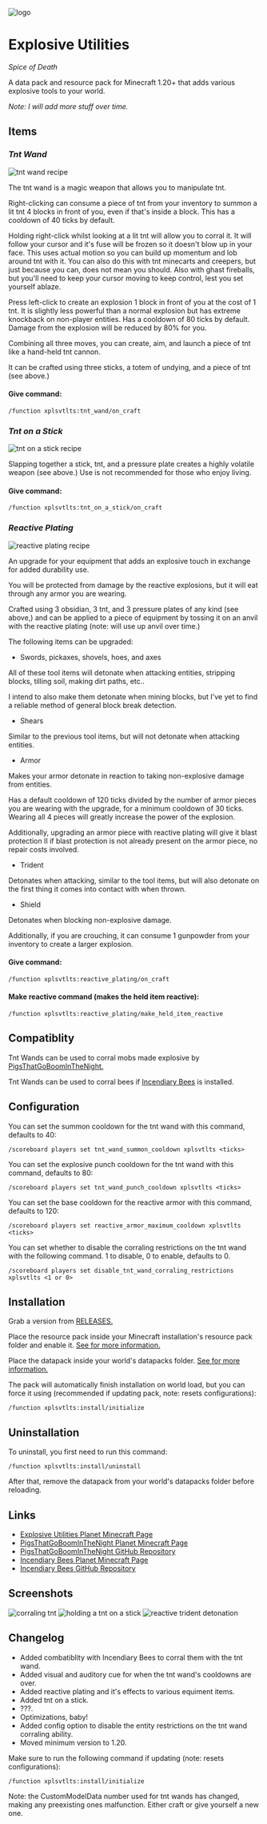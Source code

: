 ![logo](logo.png)

# Explosive Utilities

*Spice of Death*

A data pack and resource pack for Minecraft 1.20+ that adds various explosive tools to your world.

*Note: I will add more stuff over time.*

## Items

### ***Tnt Wand***

![tnt wand recipe](screenshots/tnt_wand_recipe.png)

The tnt wand is a magic weapon that allows you to manipulate tnt.

Right-clicking can consume a piece of tnt from your inventory to summon a lit tnt 4 blocks in front of you, even if that's inside a block. This has a cooldown of 40 ticks by default.

Holding right-click whilst looking at a lit tnt will allow you to corral it. It will follow your cursor and it's fuse will be frozen so it doesn't blow up in your face. This uses actual motion so you can build up momentum and lob around tnt with it. You can also do this with tnt minecarts and creepers, but just because you can, does not mean you should. Also with ghast fireballs, but you'll need to keep your cursor moving to keep control, lest you set yourself ablaze.

Press left-click to create an explosion 1 block in front of you at the cost of 1 tnt. It is slightly less powerful than a normal explosion but has extreme knockback on non-player entities. Has a cooldown of 80 ticks by default. Damage from the explosion will be reduced by 80% for you.

Combining all three moves, you can create, aim, and launch a piece of tnt like a hand-held tnt cannon.

It can be crafted using three sticks, a totem of undying, and a piece of tnt (see above.)

#### **Give command:**

```text
/function xplsvtlts:tnt_wand/on_craft
```

### ***Tnt on a Stick***

![tnt on a stick recipe](screenshots/tnt_on_a_stick_recipe.png)

Slapping together a stick, tnt, and a pressure plate creates a highly volatile weapon (see above.) Use is not recommended for those who enjoy living.

#### **Give command:**

```
/function xplsvtlts:tnt_on_a_stick/on_craft
```

### ***Reactive Plating***

![reactive plating recipe](screenshots/reactive_plating_recipe.png)

An upgrade for your equipment that adds an explosive touch in exchange for added durability use. 

You will be protected from damage by the reactive explosions, but it will eat through any armor you are wearing.

Crafted using 3 obsidian, 3 tnt, and 3 pressure plates of any kind (see above,) and can be applied to a piece of equipment by tossing it on an anvil with the reactive plating (note: will use up anvil over time.)

The following items can be upgraded:

- Swords, pickaxes, shovels, hoes, and axes

All of these tool items will detonate when attacking entities, stripping blocks, tilling soil, making dirt paths, etc..

I intend to also make them detonate when mining blocks, but I've yet to find a reliable method of general block break detection.

- Shears

Similar to the previous tool items, but will not detonate when attacking entities.

- Armor

Makes your armor detonate in reaction to taking non-explosive damage from entities. 

Has a default cooldown of 120 ticks divided by the number of armor pieces you are wearing with the upgrade, for a minimum cooldown of 30 ticks. Wearing all 4 pieces will greatly increase the power of the explosion.

Additionally, upgrading an armor piece with reactive plating will give it blast protection II if blast protection is not already present on the armor piece, no repair costs involved.

- Trident

Detonates when attacking, similar to the tool items, but will also detonate on the first thing it comes into contact with when thrown.

- Shield

Detonates when blocking non-explosive damage. 

Additionally, if you are crouching, it can consume 1 gunpowder from your inventory to create a larger explosion.

#### **Give command:**
```text
/function xplsvtlts:reactive_plating/on_craft
```

#### **Make reactive command (makes the held item reactive):**

```text
/function xplsvtlts:reactive_plating/make_held_item_reactive
```

## Compatiblity

Tnt Wands can be used to corral mobs made explosive by [PigsThatGoBoomInTheNight.](https://www.planetminecraft.com/data-pack/pigsthatgoboominthenight "PigsThatGoBoomInTheNight on Planet Minecraft")

Tnt Wands can be used to corral bees if [Incendiary Bees](https://www.planetminecraft.com/data-pack/incendiary-bees "Incendiary Bees on Planet Minecraft") is installed.

## Configuration

You can set the summon cooldown for the tnt wand with this command, defaults to 40:

```text
/scoreboard players set tnt_wand_summon_cooldown xplsvtlts <ticks>
```

You can set the explosive punch cooldown for the tnt wand with this command, defaults to 80:

```text
/scoreboard players set tnt_wand_punch_cooldown xplsvtlts <ticks>
```

You can set the base cooldown for the reactive armor with this command, defaults to 120:

```text
/scoreboard players set reactive_armor_maximum_cooldown xplsvtlts <ticks>
```

You can set whether to disable the corraling restrictions on the tnt wand with the following command. 1 to disable, 0 to enable, defaults to 0.

```text
/scoreboard players set disable_tnt_wand_corraling_restrictions xplsvtlts <1 or 0>
```

## Installation

Grab a version from [RELEASES.](https://github.com/ona-li-toki-e-jan-Epiphany-tawa-mi/Explosive-Utilities/releases "Explosive Utilities Releases Page")

Place the resource pack inside your Minecraft installation's resource pack folder and enable it. [See for more information.](https://minecraft.fandom.com/wiki/Tutorials/Loading_a_resource_pack "A Minecraft Wiki tutorial on installing resource packs")

Place the datapack inside your world's datapacks folder. [See for more information.](https://minecraft.fandom.com/wiki/Tutorials/Installing_a_data_pack "A Minecraft Wiki tutorial on installing data packs")

The pack will automatically finish installation on world load, but you can force it using (recommended if updating pack, note: resets configurations):

```text
/function xplsvtlts:install/initialize
```

## Uninstallation

To uninstall, you first need to run this command:

```text
/function xplsvtlts:install/uninstall
```

After that, remove the datapack from your world's datapacks folder before reloading.

## Links

- [Explosive Utilities Planet Minecraft Page](https://www.planetminecraft.com/data-pack/explosive-utilities "Explosive Utilities on Planet Minecraft")
- [PigsThatGoBoomInTheNight Planet Minecraft Page](https://www.planetminecraft.com/data-pack/pigsthatgoboominthenight "PigsThatGoBoomInTheNight on Planet Minecraft")
- [PigsThatGoBoomInTheNight GitHub Repository](https://github.com/ona-li-toki-e-jan-Epiphany-tawa-mi/PigsThatGoBoomInTheNight "PigsThatGoBoomInTheNight on GitHub")
- [Incendiary Bees Planet Minecraft Page](https://www.planetminecraft.com/data-pack/incendiary-bees "Incendiary Bees on Planet Minecraft")
- [Incendiary Bees GitHub Repository](https://github.com/ona-li-toki-e-jan-Epiphany-tawa-mi/Incendiary-Bees "Incendiary Bees on GitHub")

## Screenshots

![corraling tnt](screenshots/corraling_tnt.png)
![holding a tnt on a stick](screenshots/holding_a_tnt_on_a_stick.png)
![reactive trident detonation](screenshots/reactive_trident_detonation.png)

## Changelog

- Added combatiblity with Incendiary Bees to corral them with the tnt wand.
- Added visual and auditory cue for when the tnt wand's cooldowns are over.
- Added reactive plating and it's effects to various equiment items.
- Added tnt on a stick.
- ???.
- Optimizations, baby!
- Added config option to disable the entity restrictions on the tnt wand corraling ability.
- Moved minimum version to 1.20.

Make sure to run the following command if updating (note: resets configurations):

```text
/function xplsvtlts:install/initialize
```

Note: the CustomModelData number used for tnt wands has changed, making any preexisting ones malfunction. Either craft or give yourself a new one.
